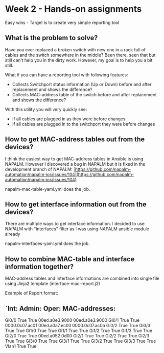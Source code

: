# Week 2 - Hands-on assignments

Easy wins - Target is to create very simple reporting tool

## What is the problem to solve?

Have you ever replaced a broken switch with new one in a rack full of cables and the switch somewhere in the middle? Been there, seen that but still can't help you in the dirty work. However, my goal is to help you a bit still. 

What if you can have a reporting tool with following features:
* Collects Switchport status information (Up or Down) before and after replacement and shows the difference?
* Collects MAC-address table of the switch before and after replacement and shows the difference?

With this utility you will very quickly see:
* if all cables are plugged in as they were before changes
* if all cables are plugged in to the switchport they were before changes

## How to get MAC-address tables out from the devices?

I think the easiest way to get MAC-address tables in Ansible is using NAPALM. However I discovered a bug in NAPALM but it is fixed in the development branch of NAPALM: [https://github.com/napalm-automation/napalm-ios/issues/104](https://github.com/napalm-automation/napalm-ios/issues/104)

napalm-mac-table-yaml.yml does the job.

## How to get interface information out from the devices?

There are multiple ways to get interface information. I decided to use NAPALM with "interfaces" filter as I was using NAPALM ansible module already

napalm-interfaces-yaml.yml does the job.

## How to combine MAC-table and interface information together?

MAC-address tables and Interface informations are combined into single file using Jinja2 template (interface-mac-report.j2)

Example of Report format:

`Int:	Admin:	Oper:	MAC-addresses:
----------------------------------------------------------------------------
Gi0/0	True		True  00ed.a0e3.9000 00ed.a0e3.9000
Gi0/1	True		True  0000.0c07.ac01 00ed.a0a7.ec00 0000.0c07.ac0a
Gi0/2	True		True 
Gi0/3	True		True 
Gi1/0	True		True 
Gi1/1	True		True 
Gi1/2	True		True 
Gi1/3	True		True 
Gi2/0	True		True  00ed.a052.0d00
Gi2/1	True		True 
Gi2/2	True		True 
Gi2/3	True		True 
Gi3/0	True		True 
Gi3/1	True		True 
Gi3/2	True		True 
Gi3/3	True		True 
Vlan1	True		True`
